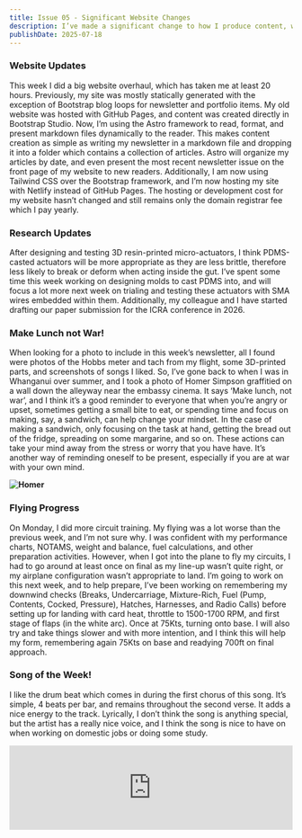 ```yaml
---
title: Issue 05 - Significant Website Changes
description: I’ve made a significant change to how I produce content, which makes it easier for me to write newsletter and portfolio entries. Read this week's issue to find out more!
publishDate: 2025-07-18
---
```


### Website Updates

This week I did a big website overhaul, which has taken me at least 20 hours. Previously, my site was mostly statically generated with the exception of Bootstrap blog loops for newsletter and portfolio items. My old website was hosted with GitHub Pages, and content was created directly in Bootstrap Studio. Now, I’m using the Astro framework to read, format, and present markdown files dynamically to the reader. This makes content creation as simple as writing my newsletter in a markdown file and dropping it into a folder which contains a collection of articles. Astro will organize my articles by date, and even present the most recent newsletter issue on the front page of my website to new readers. Additionally, I am now using Tailwind CSS over the Bootstrap framework, and I’m now hosting my site with Netlify instead of GitHub Pages. The hosting or development cost for my website hasn’t changed and still remains only the domain registrar fee which I pay yearly.

### Research Updates

After designing and testing 3D resin-printed micro-actuators, I think PDMS-casted actuators will be more appropriate as they are less brittle, therefore less likely to break or deform when acting inside the gut. I’ve spent some time this week working on designing molds to cast PDMS into, and will focus a lot more next week on trialing and testing these actuators with SMA wires embedded within them. Additionally, my colleague and I have started drafting our paper submission for the ICRA conference in 2026.

### Make Lunch not War!

When looking for a photo to include in this week’s newsletter, all I found were photos of the Hobbs meter and tach from my flight, some 3D-printed parts, and screenshots of songs I liked. So, I’ve gone back to when I was in Whanganui over summer, and I took a photo of Homer Simpson graffitied on a wall down the alleyway near the embassy cinema. It says ‘Make lunch, not war’, and I think it’s a good reminder to everyone that when you’re angry or upset, sometimes getting a small bite to eat, or spending time and focus on making, say, a sandwich, can help change your mindset. In the case of making a sandwich, only focusing on the task at hand, getting the bread out of the fridge, spreading on some margarine, and so on. These actions can take your mind away from the stress or worry that you have have. It’s another way of reminding oneself to be present, especially if you are at war with your own mind.

**![Homer](/images/homer.jpeg)**

### Flying Progress

On Monday, I did more circuit training. My flying was a lot worse than the previous week, and I’m not sure why. I was confident with my performance charts, NOTAMS, weight and balance, fuel calculations, and other preparation activities. However, when I got into the plane to fly my circuits, I had to go around at least once on final as my line-up wasn’t quite right, or my airplane configuration wasn’t appropriate to land. I’m going to work on this next week, and to help prepare, I’ve been working on remembering my downwind checks (Breaks, Undercarriage, Mixture-Rich, Fuel (Pump, Contents, Cocked, Pressure), Hatches, Harnesses, and Radio Calls) before setting up for landing with card heat, throttle to 1500-1700 RPM, and first stage of flaps (in the white arc). Once at 75Kts, turning onto base. I will also try and take things slower and with more intention, and I think this will help my form, remembering again 75Kts on base and readying 700ft on final approach.

### Song of the Week!

I like the drum beat which comes in during the first chorus of this song. It’s simple, 4 beats per bar, and remains throughout the second verse. It adds a nice energy to the track. Lyrically, I don’t think the song is anything special, but the artist has a really nice voice, and I think the song is nice to have on when working on domestic jobs or doing some study.

<iframe allow="autoplay *; encrypted-media *;" frameborder="0" height="150" style="width:100%;max-width:660px;overflow:hidden;background:transparent;" sandbox="allow-forms allow-popups allow-same-origin allow-scripts allow-storage-access-by-user-activation allow-top-navigation-by-user-activation" src="https://embed.music.apple.com/nz/album/backseat-of-my-mind/1651371808?i=1651372237"></iframe>